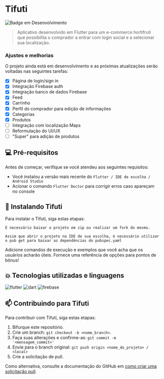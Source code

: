 # Tifuti

<!---Esses são exemplos. Veja https://shields.io para outras pessoas ou para personalizar este conjunto de escudos. Você pode querer incluir dependências, status do projeto e informações de licença aqui--->

![Badge em Desenvolvimento](http://img.shields.io/static/v1?label=STATUS&message=EM%20DESENVOLVIMENTO&color=GREEN&style=for-the-badge)

> Aplicativo desenvolvido em Flutter para um e-commerce hortifruti que possibilita o comprador a entrar com login social e a selecionar sua localização.
### Ajustes e melhorias

O projeto ainda está em desenvolvimento e as próximas atualizações serão voltadas nas seguintes tarefas:

- [x] Página de login/sign in
- [x] Integração Firebase auth
- [x] Integração banco de dados Firebase
- [x] Feed
- [x] Carrinho
- [x] Perfil do comprador para edição de informações
- [x] Categorias
- [x] Produtos
- [ ] Integração com localização Maps
- [ ] Reformulação do UI/UX
- [ ] "Super" para adição de produtos

## 💻 Pré-requisitos

Antes de começar, verifique se você atendeu aos seguintes requisitos:
<!---Estes são apenas requisitos de exemplo. Adicionar, duplicar ou remover conforme necessário--->
* Você instalou a versão mais recente do `Flutter / IDE de escolha / Android Studio`
* Acionar o comando `Flutter Doctor` para corrigir erros caso apareçam no console

## 🚀 Instalando Tifuti

Para instalar o Tifuti, siga estas etapas:

```
É necessário baixar o projeto em zip ou realizar um fork do mesmo.
```
```
Assim que abrir o projeto na IDE de sua escolha, é necessário utilizar o pub get para baixar as dependências do pubspec.yaml
```

Adicione comandos de execução e exemplos que você acha que os usuários acharão úteis. Fornece uma referência de opções para pontos de bônus!

## :boom: Tecnologias utilizadas e linguagens
![flutter](https://img.shields.io/badge/Flutter-02569B?style=for-the-badge&logo=flutter&logoColor=white)
![dart](https://img.shields.io/badge/Dart-0175C2?style=for-the-badge&logo=dart&logoColor=white)
![firebase](https://img.shields.io/badge/firebase-ffca28?style=for-the-badge&logo=firebase&logoColor=black)

## 📫 Contribuindo para Tifuti
<!---Se o seu README for longo ou se você tiver algum processo ou etapas específicas que deseja que os contribuidores sigam, considere a criação de um arquivo CONTRIBUTING.md separado--->
Para contribuir com Tifuti, siga estas etapas:

1. Bifurque este repositório.
2. Crie um branch: `git checkout -b <nome_branch>`.
3. Faça suas alterações e confirme-as: `git commit -m '<mensagem_commit>'`
4. Envie para o branch original: `git push origin <nome_do_projeto> / <local>`
5. Crie a solicitação de pull.

Como alternativa, consulte a documentação do GitHub em [como criar uma solicitação pull](https://help.github.com/en/github/collaborating-with-issues-and-pull-requests/creating-a-pull-request).
